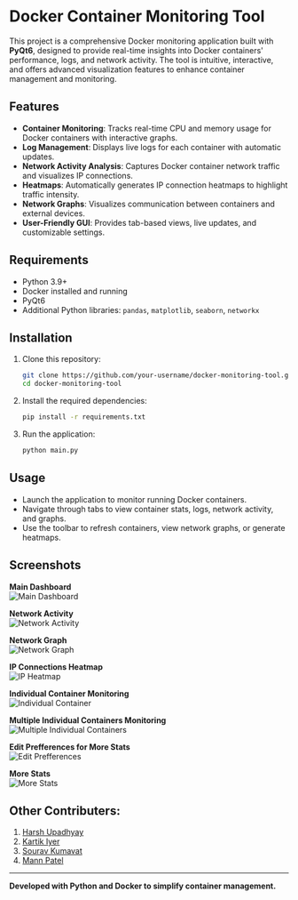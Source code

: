 # Docker Container Monitoring Tool  

This project is a comprehensive Docker monitoring application built with **PyQt6**, designed to provide real-time insights into Docker containers' performance, logs, and network activity. The tool is intuitive, interactive, and offers advanced visualization features to enhance container management and monitoring.

## Features  
- **Container Monitoring**: Tracks real-time CPU and memory usage for Docker containers with interactive graphs.  
- **Log Management**: Displays live logs for each container with automatic updates.  
- **Network Activity Analysis**: Captures Docker container network traffic and visualizes IP connections.  
- **Heatmaps**: Automatically generates IP connection heatmaps to highlight traffic intensity.  
- **Network Graphs**: Visualizes communication between containers and external devices.  
- **User-Friendly GUI**: Provides tab-based views, live updates, and customizable settings.  

## Requirements  
- Python 3.9+  
- Docker installed and running  
- PyQt6  
- Additional Python libraries: `pandas`, `matplotlib`, `seaborn`, `networkx`

## Installation  
1. Clone this repository:  
   ```bash  
   git clone https://github.com/your-username/docker-monitoring-tool.git  
   cd docker-monitoring-tool  
   ```  
2. Install the required dependencies:  
   ```bash  
   pip install -r requirements.txt  
   ```  

3. Run the application:  
   ```bash  
   python main.py  
   ```  

## Usage  
- Launch the application to monitor running Docker containers.  
- Navigate through tabs to view container stats, logs, network activity, and graphs.  
- Use the toolbar to refresh containers, view network graphs, or generate heatmaps.  

## Screenshots  
**Main Dashboard**  
![Main Dashboard](Screenshots/main_screen.png) 

**Network Activity**  
![Network Activity](Screenshots/network_activity.png)  

**Network Graph**  
![Network Graph](Screenshots/network_graph.png)

**IP Connections Heatmap**  
![IP Heatmap](Screenshots/heat_map.png)

**Individual Container Monitoring**  
![Individual Container](Screenshots/network_activity.png)

**Multiple Individual Containers Monitoring**  
![Multiple Individual Containers](Screenshots/multi_individual_container.png)

**Edit Prefferences for More Stats**  
![Edit Prefferences](Screenshots/edit_prefernces.png)

**More Stats**  
![More Stats](Screenshots/more_stats.png)

## Other Contributers:
1. [Harsh Upadhyay](https://github.com/itsharu11)
2. [Kartik Iyer](https://github.com/KartikIyerr)
3. [Sourav Kumavat](https://github.com/INDSOURAV)
4. [Mann Patel](https://github.com/Mann2oo2)
---  

**Developed with Python and Docker to simplify container management.**
